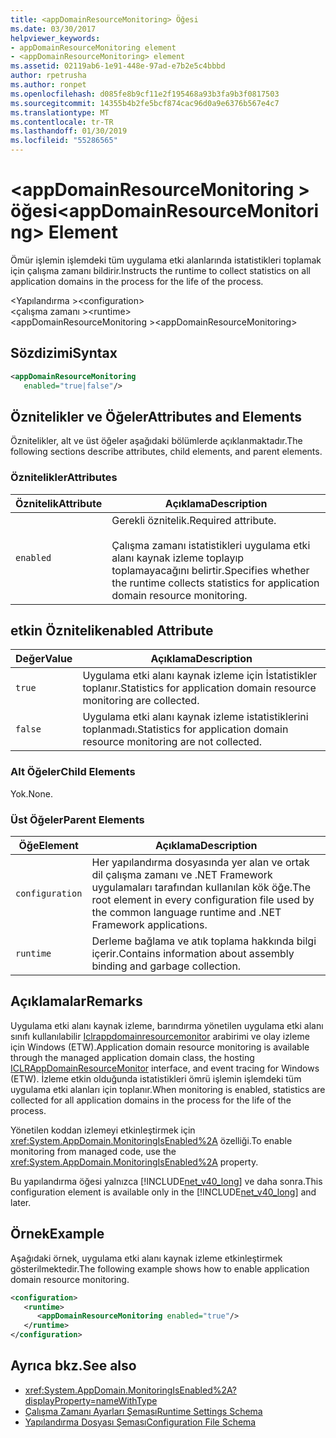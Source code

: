 ```yaml
---
title: <appDomainResourceMonitoring> Öğesi
ms.date: 03/30/2017
helpviewer_keywords:
- appDomainResourceMonitoring element
- <appDomainResourceMonitoring> element
ms.assetid: 02119ab6-1e91-448e-97ad-e7b2e5c4bbbd
author: rpetrusha
ms.author: ronpet
ms.openlocfilehash: d085fe8b9cf11e2f195468a93b3fa9b3f0817503
ms.sourcegitcommit: 14355b4b2fe5bcf874cac96d0a9e6376b567e4c7
ms.translationtype: MT
ms.contentlocale: tr-TR
ms.lasthandoff: 01/30/2019
ms.locfileid: "55286565"
---
```

# <a name="appdomainresourcemonitoring-element"></a><span data-ttu-id="24cc5-102">\<appDomainResourceMonitoring > öğesi</span><span class="sxs-lookup"><span data-stu-id="24cc5-102">\<appDomainResourceMonitoring> Element</span></span>
<span data-ttu-id="24cc5-103">Ömür işlemin işlemdeki tüm uygulama etki alanlarında istatistikleri toplamak için çalışma zamanı bildirir.</span><span class="sxs-lookup"><span data-stu-id="24cc5-103">Instructs the runtime to collect statistics on all application domains in the process for the life of the process.</span></span>  
  
 <span data-ttu-id="24cc5-104">\<Yapılandırma ></span><span class="sxs-lookup"><span data-stu-id="24cc5-104">\<configuration></span></span>  
<span data-ttu-id="24cc5-105">\<çalışma zamanı ></span><span class="sxs-lookup"><span data-stu-id="24cc5-105">\<runtime></span></span>  
<span data-ttu-id="24cc5-106">\<appDomainResourceMonitoring ></span><span class="sxs-lookup"><span data-stu-id="24cc5-106">\<appDomainResourceMonitoring></span></span>  
  
## <a name="syntax"></a><span data-ttu-id="24cc5-107">Sözdizimi</span><span class="sxs-lookup"><span data-stu-id="24cc5-107">Syntax</span></span>  
  
```xml  
<appDomainResourceMonitoring    
   enabled="true|false"/>  
```  
  
## <a name="attributes-and-elements"></a><span data-ttu-id="24cc5-108">Öznitelikler ve Öğeler</span><span class="sxs-lookup"><span data-stu-id="24cc5-108">Attributes and Elements</span></span>  
 <span data-ttu-id="24cc5-109">Öznitelikler, alt ve üst öğeler aşağıdaki bölümlerde açıklanmaktadır.</span><span class="sxs-lookup"><span data-stu-id="24cc5-109">The following sections describe attributes, child elements, and parent elements.</span></span>  
  
### <a name="attributes"></a><span data-ttu-id="24cc5-110">Öznitelikler</span><span class="sxs-lookup"><span data-stu-id="24cc5-110">Attributes</span></span>  
  
|<span data-ttu-id="24cc5-111">Öznitelik</span><span class="sxs-lookup"><span data-stu-id="24cc5-111">Attribute</span></span>|<span data-ttu-id="24cc5-112">Açıklama</span><span class="sxs-lookup"><span data-stu-id="24cc5-112">Description</span></span>|  
|---------------|-----------------|  
|`enabled`|<span data-ttu-id="24cc5-113">Gerekli öznitelik.</span><span class="sxs-lookup"><span data-stu-id="24cc5-113">Required attribute.</span></span><br /><br /> <span data-ttu-id="24cc5-114">Çalışma zamanı istatistikleri uygulama etki alanı kaynak izleme toplayıp toplamayacağını belirtir.</span><span class="sxs-lookup"><span data-stu-id="24cc5-114">Specifies whether the runtime collects statistics for application domain resource monitoring.</span></span>|  
  
## <a name="enabled-attribute"></a><span data-ttu-id="24cc5-115">etkin Öznitelik</span><span class="sxs-lookup"><span data-stu-id="24cc5-115">enabled Attribute</span></span>  
  
|<span data-ttu-id="24cc5-116">Değer</span><span class="sxs-lookup"><span data-stu-id="24cc5-116">Value</span></span>|<span data-ttu-id="24cc5-117">Açıklama</span><span class="sxs-lookup"><span data-stu-id="24cc5-117">Description</span></span>|  
|-----------|-----------------|  
|`true`|<span data-ttu-id="24cc5-118">Uygulama etki alanı kaynak izleme için İstatistikler toplanır.</span><span class="sxs-lookup"><span data-stu-id="24cc5-118">Statistics for application domain resource monitoring are collected.</span></span>|  
|`false`|<span data-ttu-id="24cc5-119">Uygulama etki alanı kaynak izleme istatistiklerini toplanmadı.</span><span class="sxs-lookup"><span data-stu-id="24cc5-119">Statistics for application domain resource monitoring are not collected.</span></span>|  
  
### <a name="child-elements"></a><span data-ttu-id="24cc5-120">Alt Öğeler</span><span class="sxs-lookup"><span data-stu-id="24cc5-120">Child Elements</span></span>  
 <span data-ttu-id="24cc5-121">Yok.</span><span class="sxs-lookup"><span data-stu-id="24cc5-121">None.</span></span>  
  
### <a name="parent-elements"></a><span data-ttu-id="24cc5-122">Üst Öğeler</span><span class="sxs-lookup"><span data-stu-id="24cc5-122">Parent Elements</span></span>  
  
|<span data-ttu-id="24cc5-123">Öğe</span><span class="sxs-lookup"><span data-stu-id="24cc5-123">Element</span></span>|<span data-ttu-id="24cc5-124">Açıklama</span><span class="sxs-lookup"><span data-stu-id="24cc5-124">Description</span></span>|  
|-------------|-----------------|  
|`configuration`|<span data-ttu-id="24cc5-125">Her yapılandırma dosyasında yer alan ve ortak dil çalışma zamanı ve .NET Framework uygulamaları tarafından kullanılan kök öğe.</span><span class="sxs-lookup"><span data-stu-id="24cc5-125">The root element in every configuration file used by the common language runtime and .NET Framework applications.</span></span>|  
|`runtime`|<span data-ttu-id="24cc5-126">Derleme bağlama ve atık toplama hakkında bilgi içerir.</span><span class="sxs-lookup"><span data-stu-id="24cc5-126">Contains information about assembly binding and garbage collection.</span></span>|  
  
## <a name="remarks"></a><span data-ttu-id="24cc5-127">Açıklamalar</span><span class="sxs-lookup"><span data-stu-id="24cc5-127">Remarks</span></span>  
 <span data-ttu-id="24cc5-128">Uygulama etki alanı kaynak izleme, barındırma yönetilen uygulama etki alanı sınıfı kullanılabilir [Iclrappdomainresourcemonitor](../../../../../docs/framework/unmanaged-api/hosting/iclrappdomainresourcemonitor-interface.md) arabirimi ve olay izleme için Windows (ETW).</span><span class="sxs-lookup"><span data-stu-id="24cc5-128">Application domain resource monitoring is available through the managed application domain class, the hosting [ICLRAppDomainResourceMonitor](../../../../../docs/framework/unmanaged-api/hosting/iclrappdomainresourcemonitor-interface.md) interface, and event tracing for Windows (ETW).</span></span> <span data-ttu-id="24cc5-129">İzleme etkin olduğunda istatistikleri ömrü işlemin işlemdeki tüm uygulama etki alanları için toplanır.</span><span class="sxs-lookup"><span data-stu-id="24cc5-129">When monitoring is enabled, statistics are collected for all application domains in the process for the life of the process.</span></span>  
  
 <span data-ttu-id="24cc5-130">Yönetilen koddan izlemeyi etkinleştirmek için <xref:System.AppDomain.MonitoringIsEnabled%2A> özelliği.</span><span class="sxs-lookup"><span data-stu-id="24cc5-130">To enable monitoring from managed code, use the <xref:System.AppDomain.MonitoringIsEnabled%2A> property.</span></span>  
  
 <span data-ttu-id="24cc5-131">Bu yapılandırma öğesi yalnızca [!INCLUDE[net_v40_long](../../../../../includes/net-v40-long-md.md)] ve daha sonra.</span><span class="sxs-lookup"><span data-stu-id="24cc5-131">This configuration element is available only in the [!INCLUDE[net_v40_long](../../../../../includes/net-v40-long-md.md)] and later.</span></span>  
  
## <a name="example"></a><span data-ttu-id="24cc5-132">Örnek</span><span class="sxs-lookup"><span data-stu-id="24cc5-132">Example</span></span>  
 <span data-ttu-id="24cc5-133">Aşağıdaki örnek, uygulama etki alanı kaynak izleme etkinleştirmek gösterilmektedir.</span><span class="sxs-lookup"><span data-stu-id="24cc5-133">The following example shows how to enable application domain resource monitoring.</span></span>  
  
```xml  
<configuration>  
   <runtime>  
      <appDomainResourceMonitoring enabled="true"/>  
   </runtime>  
</configuration>  
```  
  
## <a name="see-also"></a><span data-ttu-id="24cc5-134">Ayrıca bkz.</span><span class="sxs-lookup"><span data-stu-id="24cc5-134">See also</span></span>
- <xref:System.AppDomain.MonitoringIsEnabled%2A?displayProperty=nameWithType>
- [<span data-ttu-id="24cc5-135">Çalışma Zamanı Ayarları Şeması</span><span class="sxs-lookup"><span data-stu-id="24cc5-135">Runtime Settings Schema</span></span>](../../../../../docs/framework/configure-apps/file-schema/runtime/index.md)
- [<span data-ttu-id="24cc5-136">Yapılandırma Dosyası Şeması</span><span class="sxs-lookup"><span data-stu-id="24cc5-136">Configuration File Schema</span></span>](../../../../../docs/framework/configure-apps/file-schema/index.md)
